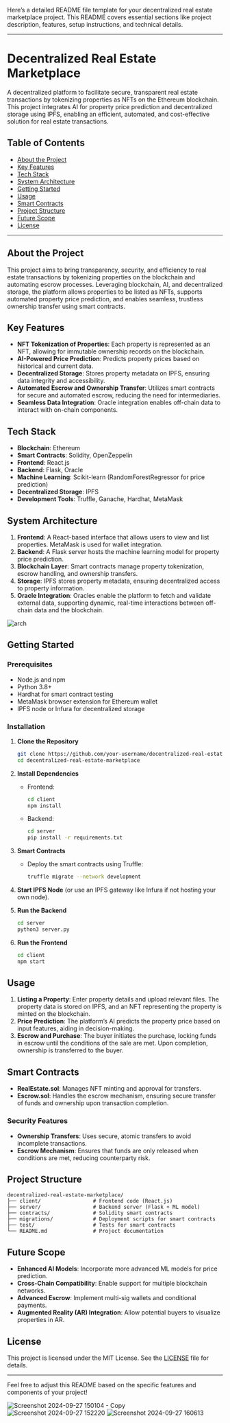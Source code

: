 Here’s a detailed README file template for your decentralized real estate marketplace project. This README covers essential sections like project description, features, setup instructions, and technical details.

---

# Decentralized Real Estate Marketplace

A decentralized platform to facilitate secure, transparent real estate transactions by tokenizing properties as NFTs on the Ethereum blockchain. This project integrates AI for property price prediction and decentralized storage using IPFS, enabling an efficient, automated, and cost-effective solution for real estate transactions.

## Table of Contents

- [About the Project](#about-the-project)
- [Key Features](#key-features)
- [Tech Stack](#tech-stack)
- [System Architecture](#system-architecture)
- [Getting Started](#getting-started)
- [Usage](#usage)
- [Smart Contracts](#smart-contracts)
- [Project Structure](#project-structure)
- [Future Scope](#future-scope)
- [License](#license)

---

## About the Project

This project aims to bring transparency, security, and efficiency to real estate transactions by tokenizing properties on the blockchain and automating escrow processes. Leveraging blockchain, AI, and decentralized storage, the platform allows properties to be listed as NFTs, supports automated property price prediction, and enables seamless, trustless ownership transfer using smart contracts.

## Key Features

- **NFT Tokenization of Properties**: Each property is represented as an NFT, allowing for immutable ownership records on the blockchain.
- **AI-Powered Price Prediction**: Predicts property prices based on historical and current data.
- **Decentralized Storage**: Stores property metadata on IPFS, ensuring data integrity and accessibility.
- **Automated Escrow and Ownership Transfer**: Utilizes smart contracts for secure and automated escrow, reducing the need for intermediaries.
- **Seamless Data Integration**: Oracle integration enables off-chain data to interact with on-chain components.
  
## Tech Stack

- **Blockchain**: Ethereum
- **Smart Contracts**: Solidity, OpenZeppelin
- **Frontend**: React.js
- **Backend**: Flask, Oracle
- **Machine Learning**: Scikit-learn (RandomForestRegressor for price prediction)
- **Decentralized Storage**: IPFS
- **Development Tools**: Truffle, Ganache, Hardhat, MetaMask

## System Architecture

1. **Frontend**: A React-based interface that allows users to view and list properties. MetaMask is used for wallet integration.
2. **Backend**: A Flask server hosts the machine learning model for property price prediction.
3. **Blockchain Layer**: Smart contracts manage property tokenization, escrow handling, and ownership transfers.
4. **Storage**: IPFS stores property metadata, ensuring decentralized access to property information.
5. **Oracle Integration**: Oracles enable the platform to fetch and validate external data, supporting dynamic, real-time interactions between off-chain data and the blockchain.

![arch](https://github.com/user-attachments/assets/908f32b3-04aa-4887-941b-fc83db911a2f)

## Getting Started

### Prerequisites

- Node.js and npm
- Python 3.8+
- Hardhat for smart contract testing
- MetaMask browser extension for Ethereum wallet
- IPFS node or Infura for decentralized storage

### Installation

1. **Clone the Repository**
    ```bash
    git clone https://github.com/your-username/decentralized-real-estate-marketplace.git
    cd decentralized-real-estate-marketplace
    ```

2. **Install Dependencies**
    - Frontend:
      ```bash
      cd client
      npm install
      ```
    - Backend:
      ```bash
      cd server
      pip install -r requirements.txt
      ```

3. **Smart Contracts**
    - Deploy the smart contracts using Truffle:
      ```bash
      truffle migrate --network development
      ```

4. **Start IPFS Node** (or use an IPFS gateway like Infura if not hosting your own node).

5. **Run the Backend**
    ```bash
    cd server
    python3 server.py
    ```

6. **Run the Frontend**
    ```bash
    cd client
    npm start
    ```

## Usage

1. **Listing a Property**: Enter property details and upload relevant files. The property data is stored on IPFS, and an NFT representing the property is minted on the blockchain.
2. **Price Prediction**: The platform’s AI predicts the property price based on input features, aiding in decision-making.
3. **Escrow and Purchase**: The buyer initiates the purchase, locking funds in escrow until the conditions of the sale are met. Upon completion, ownership is transferred to the buyer.

## Smart Contracts

- **RealEstate.sol**: Manages NFT minting and approval for transfers.
- **Escrow.sol**: Handles the escrow mechanism, ensuring secure transfer of funds and ownership upon transaction completion.
  
### Security Features

- **Ownership Transfers**: Uses secure, atomic transfers to avoid incomplete transactions.
- **Escrow Mechanism**: Ensures that funds are only released when conditions are met, reducing counterparty risk.

## Project Structure

```
decentralized-real-estate-marketplace/
├── client/                 # Frontend code (React.js)
├── server/                 # Backend server (Flask + ML model)
├── contracts/              # Solidity smart contracts
├── migrations/             # Deployment scripts for smart contracts
├── test/                   # Tests for smart contracts
└── README.md               # Project documentation
```

## Future Scope

- **Enhanced AI Models**: Incorporate more advanced ML models for price prediction.
- **Cross-Chain Compatibility**: Enable support for multiple blockchain networks.
- **Advanced Escrow**: Implement multi-sig wallets and conditional payments.
- **Augmented Reality (AR) Integration**: Allow potential buyers to visualize properties in AR.

## License

This project is licensed under the MIT License. See the [LICENSE](LICENSE) file for details.

---

Feel free to adjust this README based on the specific features and components of your project!


![Screenshot 2024-09-27 150104 - Copy](https://github.com/user-attachments/assets/57280eb1-9903-4d7a-8ec6-bb038e700824)
![Screenshot 2024-09-27 152220](https://github.com/user-attachments/assets/cd9e387a-e2e3-4d3c-8aeb-2d267da8d05a)
![Screenshot 2024-09-27 160613](https://github.com/user-attachments/assets/b30fc26a-c9f9-4605-ad37-d320624273ec)


